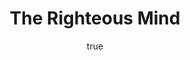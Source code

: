 ---
title: "The Righteous Mind"
bookCover: "/assets/book-covers/the-righteous-mind.jpg"
slug: "the-righteous-mind"
bookAuthor: "Jonathan Haidt"
rating: 10
done: false
amazonLink: ""
author:
  name: Rico Trebeljahr
  picture: "/assets/blog/profile.jpeg"
---
